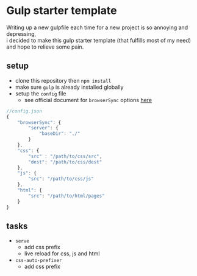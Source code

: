 # Gulp starter template

Writing up a new gulpfile each time for a new project is so annoying and depressing,  
i decided to make this gulp starter template (that fulfills most of my need) and hope to relieve some pain.

## setup
- clone this repository then `npm install`
- make sure `gulp` is already installed globally
- setup the `config` file
	- see official document for `browserSync` options [here](https://www.browsersync.io/docs/options)
```js
//config.json
{
	"browserSync": {
		"server": {
            "baseDir": "./"
        }
    },
	"css": {
		"src" : "/path/to/css/src",
		"dest": "/path/to/css/dest"		
	},
	"js": {
		"src": "/path/to/css/js"
	},
	"html": {
		"src": "/path/to/html/pages"
	}
}
```
## tasks
- `serve`
	- add css prefix
	- live reload for css, js and html
- `css-auto-prefixer`
	- add css prefix